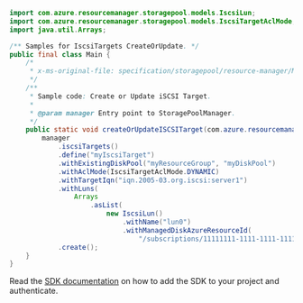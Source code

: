 ```java
import com.azure.resourcemanager.storagepool.models.IscsiLun;
import com.azure.resourcemanager.storagepool.models.IscsiTargetAclMode;
import java.util.Arrays;

/** Samples for IscsiTargets CreateOrUpdate. */
public final class Main {
    /*
     * x-ms-original-file: specification/storagepool/resource-manager/Microsoft.StoragePool/stable/2021-08-01/examples/IscsiTargets_Put.json
     */
    /**
     * Sample code: Create or Update iSCSI Target.
     *
     * @param manager Entry point to StoragePoolManager.
     */
    public static void createOrUpdateISCSITarget(com.azure.resourcemanager.storagepool.StoragePoolManager manager) {
        manager
            .iscsiTargets()
            .define("myIscsiTarget")
            .withExistingDiskPool("myResourceGroup", "myDiskPool")
            .withAclMode(IscsiTargetAclMode.DYNAMIC)
            .withTargetIqn("iqn.2005-03.org.iscsi:server1")
            .withLuns(
                Arrays
                    .asList(
                        new IscsiLun()
                            .withName("lun0")
                            .withManagedDiskAzureResourceId(
                                "/subscriptions/11111111-1111-1111-1111-111111111111/resourceGroups/myResourceGroup/providers/Microsoft.Compute/disks/vm-name_DataDisk_1")))
            .create();
    }
}
```

Read the [SDK documentation](https://github.com/Azure/azure-sdk-for-java/blob/azure-resourcemanager-storagepool_1.0.0-beta.1/sdk/storagepool/azure-resourcemanager-storagepool/README.md) on how to add the SDK to your project and authenticate.
